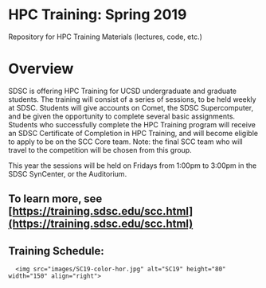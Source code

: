 # HPC Training:  Spring 2019
Repository for HPC Training Materials (lectures, code, etc.)

# Overview
SDSC is offering HPC Training for UCSD undergraduate and graduate students. The training will consist of a series of sessions, to be held weekly at SDSC. Students will give accounts on Comet, the SDSC Supercomputer, and be given the opportunity to complete several basic assignments. Students who successfully complete the HPC Training program will receive an SDSC Certificate of Completion in HPC Training, and will become eligible to apply to be on the SCC Core team. Note: the final SCC team who will travel to the competition will be chosen from this group.

This year the sessions will be held on Fridays from 1:00pm to 3:00pm in the SDSC SynCenter, or the Auditorium.


## To learn more, see [https://training.sdsc.edu/scc.html](https://training.sdsc.edu/scc.html)


## Training Schedule:
      <img src="images/SC19-color-hor.jpg" alt="SC19" height="80" width="150" align="right">
